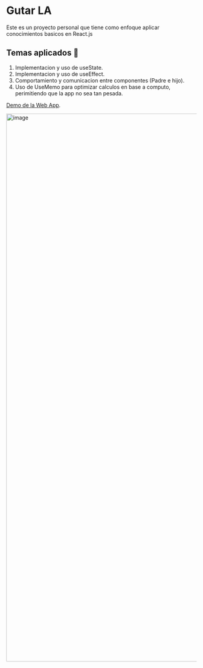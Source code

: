# Gutar LA
Este es un proyecto personal que tiene como enfoque aplicar conocimientos basicos en React.js

## Temas aplicados 🧷 

1. Implementacion y uso de useState.
1. Implementacion y uso de useEffect.
2. Comportamiento y comunicacion entre componentes (Padre e hijo).
3. Uso de UseMemo para optimizar calculos en base a computo, perimitiendo que la app no sea tan pesada. 

[Demo de la Web App](guitarlapersonalproject.netlify.app).

<img width="1445" alt="image" src="https://github.com/user-attachments/assets/35cb3c27-84ba-4f3a-8538-0ba661acc2a0" />
